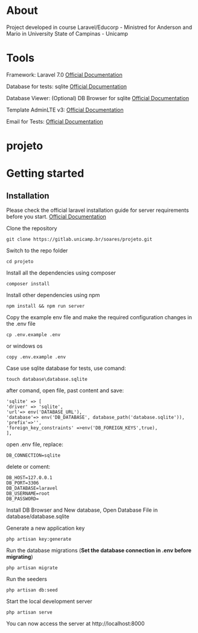 # About

Project developed in course Laravel/Educorp - Ministred for 
Anderson and Mario in University State of Campinas - Unicamp

# Tools

Framework: Laravel 7.0 [Official Documentation](https://laravel.com/docs/7.x)

Database for tests: sqlite [Official Documentation](https://www.sqlite.org/index.html)

Database Viewer: (Optional) DB Browser for sqlite [Official Documentation](https://sqlitebrowser.org/)

Template AdminLTE v3: [Official Documentation](https://adminlte.io/themes/v3/)

Email for Tests: [Official Documentation](https://mailtrap.io/)

# projeto

# Getting started

## Installation

Please check the official laravel installation guide for server requirements before you start. [Official Documentation](https://laravel.com/docs/7.x)


Clone the repository

    git clone https://gitlab.unicamp.br/soares/projeto.git 

Switch to the repo folder

    cd projeto

Install all the dependencies using composer

    composer install
    
Install other dependencies using npm

    npm install && npm run server

Copy the example env file and make the required configuration changes in the .env file

    cp .env.example .env
    
or windows os

    copy .env.example .env
    
Case use sqlite database for tests, use comand:

    touch database\database.sqlite
    
after comand, open file, past content and save:
    
    'sqlite' => [
    'driver' => 'sqlite',
    'url'=> env('DATABASE_URL'),
    'database'=> env('DB_DATABASE', database_path('database.sqlite')),
    'prefix'=>'',
    'foreign_key_constraints' =>env('DB_FOREIGN_KEYS',true),
    ],
    
open .env file, replace:

    DB_CONNECTION=sqlite
    
delete or coment:

    DB_HOST=127.0.0.1
    DB_PORT=3306
    DB_DATABASE=laravel
    DB_USERNAME=root
    DB_PASSWORD=
    
Install DB Browser and New database, Open Database File in database/database.sqlite 

Generate a new application key

    php artisan key:generate

Run the database migrations (**Set the database connection in .env before migrating**)

    php artisan migrate

Run the seeders

    php artisan db:seed


Start the local development server

    php artisan serve

You can now access the server at http://localhost:8000
